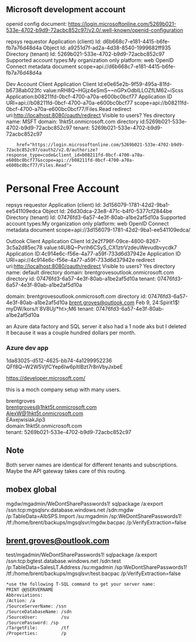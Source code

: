## Microsoft development account

openid config document: <https://login.microsoftonline.com/5269b021-533e-4702-b9d9-72acbc852c97/v2.0/.well-known/openid-configuration>

repsys requestor
Application (client) Id: d6b668c7-e181-4415-b6fe-fb7a76d48d4a
Object Id: a9251d7f-ad2a-4d38-8540-1999682ff935
Directory (tenant) Id: 5269b021-533e-4702-b9d9-72acbc852c97
Supported account types:My organization only
platform: web
OpenID Connect metadata document
scope=api://d6b668c7-e181-4415-b6fe-fb7a76d48d4a

Dev Account Client Application
Client Id:e0e65e2b-9f59-495a-81fd-b6738ab023fc
value:nRH8Q~HGjz4eSmS~~nGPxOdbILLOZfLM62~iScss
Application:b08211fd-0bcf-4700-a70a-e600bc0bcf77
Application ID URI=api://b08211fd-0bcf-4700-a70a-e600bc0bcf77
scope=api://b08211fd-0bcf-4700-a70a-e600bc0bcf77/Files.Read
redirect uri:<http://localhost:8080/oauth/redirect>
Visible to users? Yes
directory name: MSFT
domain: 1hkt5t.onmicrosoft.com
directory id:5269b021-533e-4702-b9d9-72acbc852c97
tenant: 5269b021-533e-4702-b9d9-72acbc852c97

        href="https://login.microsoftonline.com/5269b021-533e-4702-b9d9-72acbc852c97/oauth2/v2.0/authorize?response_type=code&client_id=b08211fd-0bcf-4700-a70a-e600bc0bcf77&scope=api://b08211fd-0bcf-4700-a70a-e600bc0bcf77/Files.Read">

# Personal Free Account

repsys requestor
Application (client) Id: 3d156079-1781-42d2-9ba1-ee541109edca
Object Id: 26d30dca-23e8-471c-b4f0-5377cf2844be
Directory (tenant) Id: 07476fd3-6a57-4e3f-80ab-a1be2af5d10a
Supported account types:My organization only
platform: web
OpenID Connect metadata document
scope=api://3d156079-1781-42d2-9ba1-ee541109edca/

Outlook Client Application
Client Id:2e2f796f-09ce-4800-8267-3c5a2d85ec78
value:t4U8Q~Pvrih6CSyS_CX1ztrVzdeuWevudbvycdk7
Application ID:4c914e6c-f56e-4a77-a59f-733d6d37942e
Application ID URI=api://4c914e6c-f56e-4a77-a59f-733d6d37942e
redirect uri:<http://localhost:8080/oauth/redirect>
Visible to users? Yes
directory name: default directory
domain: brentgrovesoutlook.onmicrosoft.com
directory id: 07476fd3-6a57-4e3f-80ab-a1be2af5d10a
tenant: 07476fd3-6a57-4e3f-80ab-a1be2af5d10a

domain: brentgrovesoutlook.onmicrosoft.com
directory id: 07476fd3-6a57-4e3f-80ab-a1be2af5d10a
<brent.groves@outlook.com>
Feb 9, 24:Spirit1$!
myDW/kors/t`8V8Uj\/*ht>;M6
tenant: 07476fd3-6a57-4e3f-80ab-a1be2af5d10a

an Azure data factory and SQL server it also had a 1 node aks but I deleted it because it was a couple hundred dollars per month.

### Azure dev app

1da83025-d512-4625-bb74-4a1299952236
QFf8Q~W2W5VjfCYep6lw6pItIBzt7r8nVbyJxbeE

<https://developer.microsoft.com/>  

this is a moch company setup with many users.  

brentgroves  
<brentgroves@1hkt5t.onmicrosoft.com>  
<AlexW@1hkt5t.onmicrosoft.com>  
EAxejwisiakJip3  
domain:1hkt5t.onmicrosoft.com  
tenant: 5269b021-533e-4702-b9d9-72acbc852c97

## Note

Both server names are identical for different tenants and subscriptions.  Maybe the API gateway takes care of this routing.

## mobex global

mgdw/mgadmin/WeDontSharePasswords1!
sqlpackage /a:export /ssn:tcp:mgsqlsrv.database.windows.net /sdn:mgdw /p:TableData=AlbSPS.Import /su:mgadmin /sp:WeDontSharePasswords1! /tf:/home/brent/backups/mgsqlsvr/mgdw.bacpac /p:VerifyExtraction=false

## <brent.groves@outlook.com>

test/mgadmin/WeDontSharePasswords1!
sqlpackage /a:export /ssn:tcp:bgtest.database.windows.net /sdn:test /p:TableData=SalesLT.Address /su:mgadmin /sp:WeDontSharePasswords1! /tf:/home/brent/backups/mgsqlsvr/test.bacpac /p:VerifyExtraction=false

```bash
*use the following T-SQL command to get your server name:
PRINT @@SERVERNAME
Abbreviations:
/Action: /a
/SourceServerName: /ssn
/SourceDatabaseName: /sdn
/SourceUser:         /su
/SourcePassword: /sp
/TargetFile:         /tf
/Properties:         /p
```
